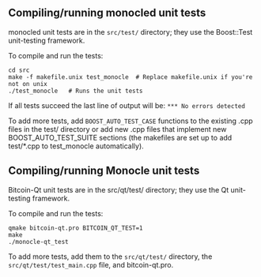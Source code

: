 Compiling/running monocled unit tests
------------------------------------

monocled unit tests are in the `src/test/` directory; they
use the Boost::Test unit-testing framework.

To compile and run the tests:

	cd src
	make -f makefile.unix test_monocle  # Replace makefile.unix if you're not on unix
	./test_monocle   # Runs the unit tests

If all tests succeed the last line of output will be:
`*** No errors detected`

To add more tests, add `BOOST_AUTO_TEST_CASE` functions to the existing
.cpp files in the test/ directory or add new .cpp files that
implement new BOOST_AUTO_TEST_SUITE sections (the makefiles are
set up to add test/*.cpp to test_monocle automatically).


Compiling/running Monocle unit tests
---------------------------------------

Bitcoin-Qt unit tests are in the src/qt/test/ directory; they
use the Qt unit-testing framework.

To compile and run the tests:

	qmake bitcoin-qt.pro BITCOIN_QT_TEST=1
	make
	./monocle-qt_test

To add more tests, add them to the `src/qt/test/` directory,
the `src/qt/test/test_main.cpp` file, and bitcoin-qt.pro.
